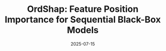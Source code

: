 ---
title: "OrdShap: Feature Position Importance for Sequential Black-Box Models"
collection: conference
permalink: 
date: 2025-07-15
venue: 'Neural Information Processing Systems (NeurIPS)'
paperurl: 'https://arxiv.org/pdf/2507.11855'
authors: 'Davin Hill, Brian L. Hill, <b><i>Aria Masoomi</i></b>, et al'
---